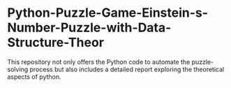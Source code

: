 # Python-Puzzle-Game-Einstein-s-Number-Puzzle-with-Data-Structure-Theor
This repository not only offers the Python code to automate the puzzle-solving process but also includes a detailed report exploring the theoretical aspects of python.
